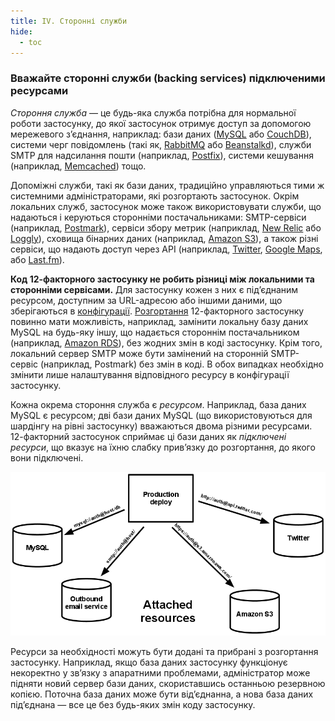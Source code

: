 ```yaml
---
title: IV. Сторонні служби
hide:
  - toc
---
```

### Вважайте сторонні служби (backing services) підключеними ресурсами

*Стороння служба* — це будь-яка служба потрібна для нормальної роботи застосунку, до якої застосунок отримує доступ за допомогою мережевого зʼєднання, наприклад: бази даних ([MySQL](http://dev.mysql.com/) або [CouchDB](http://couchdb.apache.org/)), системи черг повідомлень (такі як, [RabbitMQ](http://www.rabbitmq.com/) або [Beanstalkd](https://beanstalkd.github.io)), служби SMTP для надсилання пошти (наприклад, [Postfix](http://www.postfix.org/)), системи кешування (наприклад, [Memcached](http://memcached.org/)) тощо.

Допоміжні служби, такі як бази даних, традиційно управляються тими ж системними адміністраторами, які розгортають застосунок. Окрім локальних служб, застосунок може також використовувати служби, що надаються і керуються сторонніми постачальниками: SMTP-сервіси (наприклад, [Postmark](http://postmarkapp.com/)), сервіси збору метрик (наприклад, [New Relic](http://newrelic.com/) або [Loggly](http://www.loggly.com/)), сховища бінарних даних (наприклад, [Amazon S3](http://aws.amazon.com/s3/)), а також різні сервіси, що надають доступ через API (наприклад, [Twitter](http://dev.twitter.com/), [Google Maps](https://developers.google.com/maps/), або [Last.fm](http://www.last.fm/api)).

**Код 12-факторного застосунку не робить різниці між локальними та сторонніми сервісами.** Для застосунку кожен з них є підʼєднаним ресурсом, доступним за URL-адресою або іншими даними, що зберігаються в [конфігурації](./config.md). [Розгортання](./codebase.md) 12-факторного застосунку повинно мати можливість, наприклад, замінити локальну базу даних MySQL на будь-яку іншу, що надається стороннім постачальником (наприклад, [Amazon RDS](http://aws.amazon.com/rds/)), без жодних змін в коді застосунку. Крім того, локальний сервер SMTP може бути замінений на сторонній SMTP-сервіс (наприклад, Postmark) без змін в коді. В обох випадках необхідно змінити лише налаштування відповідного ресурсу в конфігурації застосунку.

Кожна окрема стороння служба є *ресурсом*. Наприклад, база даних MySQL є ресурсом; дві бази даних MySQL (що використовуються для шардінгу на рівні застосунку) вважаються двома різними ресурсами. 12-факторний застосунок сприймає ці бази даних як *підключені ресурси*, що вказує на їхню слабку привʼязку до розгортання, до якого вони підключені.

![production-розгортання, в якому використовуються чотири сторонні служби](images/attached-resources.png)

Ресурси за необхідності можуть бути додані та прибрані з розгортання застосунку. Наприклад, якщо база даних застосунку функціонує некоректно у звʼязку з апаратними проблемами, адміністратор може підняти новий сервер бази даних, скориставшись останньою резервною копією. Поточна база даних може бути відʼєднанна, а нова база даних підʼєднана — все це без будь-яких змін коду застосунку.

